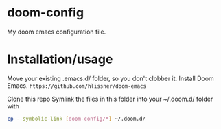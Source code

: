 # doom-config

My doom emacs configuration file.

# Installation/usage
Move your existing .emacs.d/ folder, so you don't clobber it.
Install Doom Emacs. 
`https://github.com/hlissner/doom-emacs`

Clone this repo 
Symlink the files in this folder into your ~/.doom.d/ folder with

``` sh
cp --symbolic-link [doom-config/*] ~/.doom.d/
```

